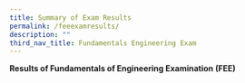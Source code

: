 ```yaml
---
title: Summary of Exam Results
permalink: /feeexamresults/
description: ""
third_nav_title: Fundamentals Engineering Exam
---
```


**Results of Fundamentals of Engineering Examination (FEE)**